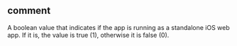 ## comment

A boolean value that indicates if the app is running as a standalone iOS web app.
If it is, the value is true (1), otherwise it is false (0).